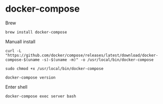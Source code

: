 # docker-compose
Brew
```
brew install docker-compose
```

Manuall install
```
curl -L "https://github.com/docker/compose/releases/latest/download/docker-compose-$(uname -s)-$(uname -m)" -o /usr/local/bin/docker-compose

sudo chmod +x /usr/local/bin/docker-compose

docker-compose version
```

Enter shell
```
docker-compose exec server bash
```
